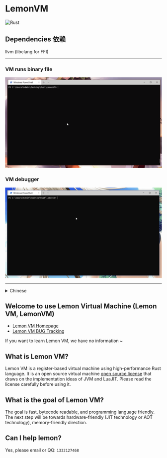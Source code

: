 # LemonVM
![Rust](https://github.com/LemonHX/LemonVM/workflows/Rust/badge.svg?branch=master)
## Dependencies 依赖
llvm (libclang for FFI)

---

### VM runs binary file
![LemonVM](lemonvm.gif)

### VM debugger
![LemonVM](lemonvm_debugger.gif)


---



<details><summary>Chinese</summary>
<p>


## 欢迎使用柠檬虚拟机（柠檬VM，LemonVM）

这是柠檬虚拟机（以后将统称为柠檬VM)
- [柠檬VM 主页](https://github.com/lemonhx/lemonvm)
- [柠檬VM BUG追踪](https://github.com/LemonHX/LemonVM/labels/bug)

如果想要学习柠檬VM，我们什么资料也没有~

## 什么是柠檬VM？

柠檬VM是一个使用高性能的Rust语言的基于寄存器的虚拟机，借鉴了JVM和LuaJIT的实现思想的一个开源的虚拟机[开源协议](https://github.com/LemonHX/LXXSDT-License)，使用之前请仔细阅读。

## 柠檬VM的目标是什么？

目标是快速，字节码可读，且编程语言友好。
下一步将会向着硬件友好（JIT技术或AOT技术），内存友好的方向努力。

还有就是国内<del>@某个方舟</del>对于VM的研究屈指可数，但是往往缺乏学习资料，要么就是代码太多，不利于下手，柠檬VM将使用最少的魔法去实现，以方便大家学习。

## 我能帮柠檬吗？

可以，请私信QQ：`1332127468`
</p>
</details>

## Welcome to use Lemon Virtual Machine (Lemon VM, LemonVM)
- [Lemon VM Homepage](https://github.com/lemonhx/lemonvm)
- [Lemon VM BUG Tracking](https://github.com/LemonHX/LemonVM/labels/bug)

If you want to learn Lemon VM, we have no information ~

## What is Lemon VM?

Lemon VM is a register-based virtual machine using high-performance Rust language. It is an open source virtual machine [open source license](https://github.com/LemonHX/LXXSDT-License) that draws on the implementation ideas of JVM and LuaJIT. Please read the license carefully before using it.

## What is the goal of Lemon VM?

The goal is fast, bytecode readable, and programming language friendly.
The next step will be towards hardware-friendly (JIT technology or AOT technology), memory-friendly direction.

## Can I help lemon?

Yes, please email or QQ: `1332127468`

